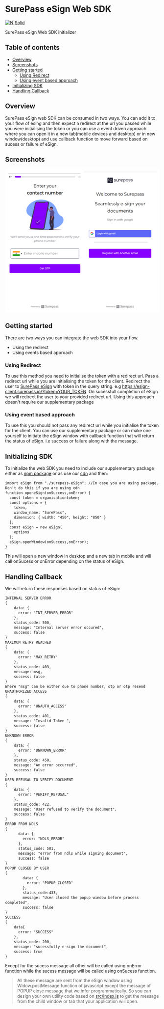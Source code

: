 # SurePass eSign Web SDK 

[![N|Solid](https://surepass.io/wp-content/uploads/2019/09/2-layers@2x.png)](https://surepass.io/)

SurePass eSign Web SDK initializer
## Table of contents
* [Overview](#overview)
* [Screenshots](#screenshots)
* [Getting started](#getting-started)
    * [Using Redirect ](#using-redirect)
    *  [Using event based approach](#using-event)
* [Initializing SDK](#initialising-SDK)
* [Handling Callback](#handling-callback)

## Overview
SurePass eSign web SDK can be consumed in two ways. You can add it to your flow of esing and then expect a redirect at the url you passed while you were initialising the token or you can use a event driven approach where you can open it in a new tab(mobile devices and desktop) or in new window(desktop) and use callback function to move forward based on sucess or failure of eSign. 

## Screenshots
![surepass esign.png](https://github.com/surepassio/aadhaar-eSign-web-sdk/blob/master/surepass%20esign.png)
## Getting started
There are two ways you can integrate the web SDK into your flow.
- Using the redirect
- Using events based approach

### Using Redirect
To use this method you need to initialise the token with a redirect url. Pass a redirect url while you are initialising the token for the client. Redirect the user to [SurePass eSign](https://esign-client.surepass.io/) with token in the query string. e.g https://esign-client.surepass.io/?token=YOUR_TOKEN. On sucessfull completion of eSign we will redirect the user to your provided redirect url. Using this approach doesn't require our supplementary package


### Using event based approach
To use this you should not pass any redirect url while you initialise the token for the client. You can use our supplementary package or can make one yourself to initiate the eSign window with callback function that will return the status of eSign. i.e success or failure along with the message.

## Initializing SDK
To initialize the web SDK you need to include our supplementary package either as [npm package]() or as use our [cdn](https://) and then:
```
import eSign from "./surepass-eSign"; //In case you are using package. Don't do this if you are using cdn
function openeSign(onSuccess,onError) {
  const token = organisationtoken;
  const options = {
    token,
    window_name: "SurePass",
    dimension: { width: "450", height: "850" }
  };
  const eSign = new eSign(
    options
  );
  eSign.openWindow(onSuccess,onError);
}
```
This will open a new window in desktop and a new tab in mobile and will call onSucess or onError depending on the status of eSign.
## Handling Callback
We will return these responses based on status of eSign:
```
INTERNAL SERVER ERROR
{
    data: {
      error: "INT_SERVER_ERROR"
    },
    status_code: 500,
    message: "Internal server error occured",
    success: false
}
MAXIMUM RETRY REACHED
{
    data: {
      error: "MAX_RETRY"
    },
    status_code: 403,
    message: msg, 
    success: false
}
Where "msg" can be either due to phone number, otp or otp resend
UNAUTHORIZED ACCESS
{
    data: {
      error: "UNAUTH_ACCESS"
    },
    status_code: 401,
    message: "Invalid Token ",
    success: false
}
UNKNOWN ERROR
{
    data: {
      error: "UNKNOWN_ERROR"
    },
    status_code: 450,
    message: "An error occurred",
    success: false
}
USER REFUSAL TO VERIFY DOCUMENT
{
    data: {
      error: "VERIFY_REFUSAL"
    },
    status_code: 422,
    message: "User refused to verify the document",
    success: false
}
ERROR FROM NDLS
{
      data: {
        error: "NDLS_ERROR"
      },
      status_code: 501,
      message: "error from ndls while signing document",
      success: false
}
POPUP CLOSED BY USER
{
        data: {
          error: "POPUP_CLOSED"
        },
        status_code:433,
        message: "User closed the popup window before process completed",
        success: false
}
SUCCESS
{
    data{
      error: "SUCCESS"
    },
    status_code: 200,
    message: "sucessfully e-sign the document",
    success: true
}
```
Except for the sucess message all other will be called using onError function while the sucess message will be called using onSucess function.
>All these message are sent from the eSign window using Widow.postMessage function of javascript except the message of POPUP close message that we infer programmatically. So you can design your own utility code based on [src/index.js](https://github.com/surepassio/aadhaar-esign-web-sdk/blob/master/src/index.js) to get the message from the child window or tab that your application will open.
